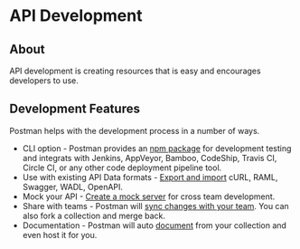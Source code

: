 # API Development

## About

API development is creating resources that is easy and encourages developers to use.

## Development Features

Postman helps with the development process in a number of ways.

* CLI option - Postman provides an [npm package](https://www.npmjs.com/package/newman) for development testing and integrats with Jenkins, AppVeyor, Bamboo, CodeShip, Travis CI, Circle CI, or any other code deployment pipeline tool. 
* Use with existing API Data formats - [Export and import](https://learning.getpostman.com/docs/postman/collections/data_formats/) cURL, RAML, Swagger, WADL, OpenAPI.
* Mock your API - [Create a mock server](https://learning.getpostman.com/docs/postman/mock_servers/setting_up_mock/) for cross team development.
* Share with teams - Postman will [sync changes with your team](https://learning.getpostman.com/docs/postman/team_library/sharing). You can also fork a collection and merge back.
* Documentation - Postman will auto [document](https://learning.getpostman.com/docs/postman/api_documentation/intro_to_api_documentation/) from your collection and even host it for you.

